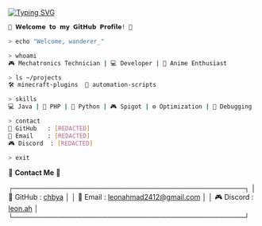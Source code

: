 <a href="https://git.io/typing-svg">
  <img src="https://readme-typing-svg.demolab.com?font=Noto+Sans+JP&size=25&pause=1000&color=E91E63&center=true&width=500&height=70&lines=ようこそ+私の+GitHub+プロフィール+へ！;お楽しみください+٩(◕‿◕｡)۶;ここに+いる+のは+なぜ？;私を+傷つけないで+ください+;そんな風に+私を+見ないで+;私は+変じゃない...+あなたは+変です+;お願いだから+去って+ください+;もう+帰る+時間です" alt="Typing SVG" />
</a>
</a>

```bash
🌸 𝗪𝗲𝗹𝗰𝗼𝗺𝗲 𝘁𝗼 𝗺𝘆 𝗚𝗶𝘁𝗛𝘂𝗯 𝗣𝗿𝗼𝗳𝗶𝗹𝗲! 🌸

> echo "Welcome, wanderer_"

> whoami
🎮 Mechatronics Technician | 💻 Developer | 🌸 Anime Enthusiast

> ls ~/projects
🛠️ minecraft-plugins  🤖 automation-scripts

> skills
💻 Java | 🐘 PHP | 🐍 Python | 🎮 Spigot | ⚙️ Optimization | 🐛 Debugging

> contact
📂 GitHub   : [REDACTED]
📧 Email    : [REDACTED]
🎮 Discord  : [REDACTED]

> exit
```

📁 **Contact Me** 📁

┌───────────────────────────────────────────────┐
│ 🌸 GitHub   : [chbya](https://github.com/chbya)  │
│ 📧 Email    : [leonahmad2412@gmail.com](mailto:leonahmad2412@gmail.com) │
│ 🎮 Discord  : [leon.ah](https://discord.com/users/leon.ah) │
└───────────────────────────────────────────────┘
